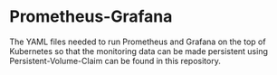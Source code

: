 # Prometheus-Grafana

The YAML files needed to run Prometheus and Grafana on the top of Kubernetes so that 
the monitoring data can be made persistent using Persistent-Volume-Claim 
can be found in this repository.
